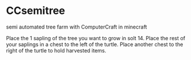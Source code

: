 # CCsemitree
semi automated tree farm with ComputerCraft in minecraft

Place the 1 sapling of the tree you want to grow in solt 14. Place the rest of your saplings in a chest to the left of the turtle. Place another chest to the right of the turtle to hold harvested items.
